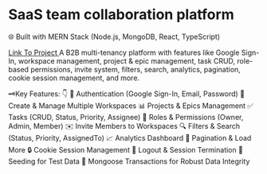 #  SaaS team collaboration platform

🌐 Built with MERN Stack (Node.js, MongoDB, React, TypeScript)

<a href="https://team-sync-fe.vercel.app/"> Link To Project </a>
A  B2B multi-tenancy platform with features like Google Sign-In, workspace management, project & epic management, task CRUD, role-based permissions, invite system, filters, search, analytics, pagination, cookie session management, and more.

🗝️Key Features: 👇
🔐 Authentication (Google Sign-In, Email, Password)
🏢 Create & Manage Multiple Workspaces
📊 Projects & Epics Management
✅ Tasks (CRUD, Status, Priority, Assignee)
👥 Roles & Permissions (Owner, Admin, Member)
✉️ Invite Members to Workspaces
🔍 Filters & Search (Status, Priority, AssignedTo)
📈 Analytics Dashboard
📅 Pagination & Load More
🔒 Cookie Session Management
🚪 Logout & Session Termination
🌱 Seeding for Test Data
💾 Mongoose Transactions for Robust Data Integrity

